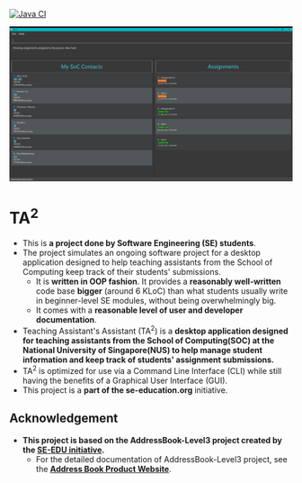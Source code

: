 [![Java CI](https://github.com/AY2122S1-CS2103T-T13-2/tp/actions/workflows/gradle.yml/badge.svg?branch=master)](https://github.com/AY2122S1-CS2103T-T13-2/tp/actions/workflows/gradle.yml)

![Ui](docs/images/Ui.png)

# TA<sup>2</sup>

* This is **a project done by Software Engineering (SE) students**.
* The project simulates an ongoing software project for a desktop application designed to help teaching assistants
  from the School of Computing keep track of their students' submissions.
  * It is **written in OOP fashion**. It provides a **reasonably well-written** code base **bigger** (around 6 KLoC) than what students usually write in beginner-level SE modules, without being overwhelmingly big.
  * It comes with a **reasonable level of user and developer documentation**.
* Teaching Assistant's Assistant (TA<sup>2</sup>) is a **desktop application designed for teaching assistants
  from the School of Computing(SOC) at the National University of Singapore(NUS) to help manage student information and keep track of students' assignment submissions.** 
* TA<sup>2</sup> is optimized for use via a Command Line Interface (CLI) while still having the benefits of a Graphical User Interface (GUI).
* This project is a **part of the se-education.org** initiative.
  
## Acknowledgement
* **This project is based on the AddressBook-Level3 project created by the [SE-EDU initiative](https://se-education.org).**
  * For the detailed documentation of  AddressBook-Level3 project, see the **[Address Book Product Website](https://se-education.org/addressbook-level3)**.
